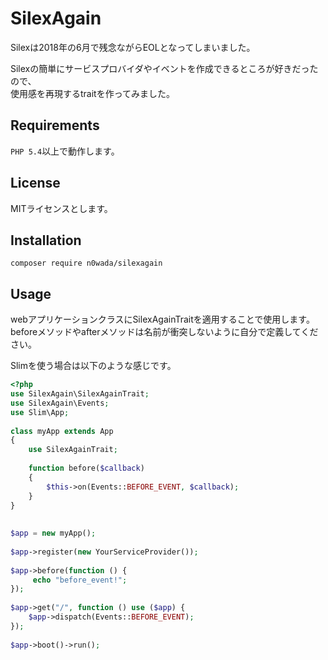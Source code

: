 # SilexAgain
Silexは2018年の6月で残念ながらEOLとなってしまいました。
    
Silexの簡単にサービスプロバイダやイベントを作成できるところが好きだったので、  
使用感を再現するtraitを作ってみました。

## Requirements
`PHP 5.4`以上で動作します。  

## License
MITライセンスとします。

## Installation
```
composer require n0wada/silexagain
```

## Usage
webアプリケーションクラスにSilexAgainTraitを適用することで使用します。  
beforeメソッドやafterメソッドは名前が衝突しないように自分で定義してください。  
  
Slimを使う場合は以下のような感じです。   

```php
<?php
use SilexAgain\SilexAgainTrait;
use SilexAgain\Events;
use Slim\App;
  
class myApp extends App
{
    use SilexAgainTrait;
    
    function before($callback)
    {
        $this->on(Events::BEFORE_EVENT, $callback);
    }
}
 
 
$app = new myApp();
    
$app->register(new YourServiceProvider());
    
$app->before(function () {
     echo "before_event!";
});
    
$app->get("/", function () use ($app) {
    $app->dispatch(Events::BEFORE_EVENT);
});
    
$app->boot()->run();
```



